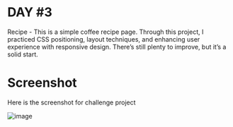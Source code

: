 # DAY #3

Recipe - This is a simple coffee recipe page. Through this project, I practiced CSS positioning, layout techniques, and enhancing user experience with responsive design. There’s still plenty to improve, but it’s a solid start.

# Screenshot
Here is the screenshot for challenge project

![image](https://github.com/user-attachments/assets/7e09b41c-7645-4673-8e2d-42d7cb1f5486)
